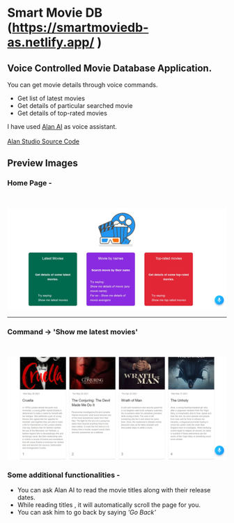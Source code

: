 # Smart Movie DB (https://smartmoviedb-as.netlify.app/ )

## Voice Controlled Movie Database Application.

You can get movie details through voice commands.

- Get list of latest movies<br/>
- Get details of particular searched movie<br/>
- Get details of top-rated movies

I have used [Alan AI](https://alan.app/) as voice assistant.<br/><br/>
[Alan Studio Source Code](https://gist.github.com/phvlpb11/552d3c10ed8608d5f807778e9c983bfc)

## Preview Images

### Home Page - 
<br/>
<p>
  <img src="home.jpg"  />
</p>
<hr/>

### Command -> 'Show me latest movies'
<br/>
<p>
  <img src="latest.jpg"  />
</p>

### Some additional functionalities - 

- You can ask Alan AI to read the movie titles along with their release dates.
- While reading titles , it will automatically scroll the page for you.
- You can ask him to go back by saying <i>'Go Back'</i>
